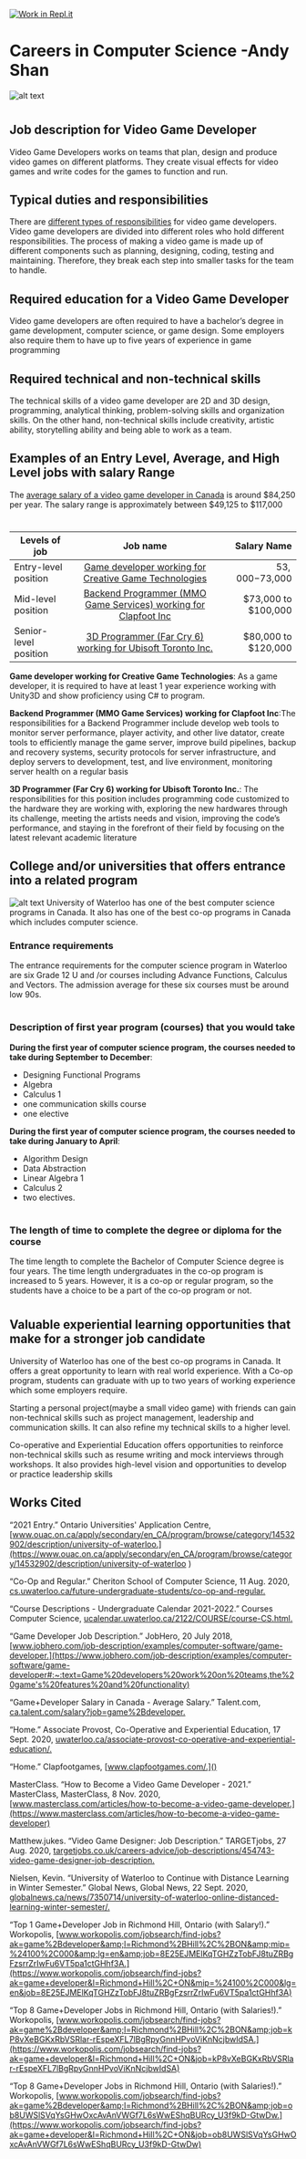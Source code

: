 [![Work in Repl.it](https://classroom.github.com/assets/work-in-replit-14baed9a392b3a25080506f3b7b6d57f295ec2978f6f33ec97e36a161684cbe9.svg)](https://classroom.github.com/online_ide?assignment_repo_id=4680842&assignment_repo_type=AssignmentRepo)
# Careers in Computer Science  -Andy Shan
![alt text](https://github.com/SACHSTech/careers-in-computer-science-XinanShan/blob/main/Picture/Picture1.jpeg)
# 
## Job description for Video Game Developer
Video Game Developers works on teams that plan, design and produce video games on different platforms. They create visual effects for video games and write codes for the games to function and run.
## Typical duties and responsibilities
There are [different types of responsibilities]() for video game developers. Video game developers are divided into different roles who hold different responsibilities. The process of making a video game is made up of different components such as planning, designing, coding, testing and maintaining. Therefore, they break each step into smaller tasks for the team to handle. 
## Required education for a Video Game Developer
Video game developers are often required to have a bachelor’s degree in game development, computer science, or game design. Some employers also require them to have up to five years of experience in game programming
## Required technical and non-technical skills
The technical skills of a video game developer are 2D and 3D design, programming, analytical thinking, problem-solving skills and organization skills. On the other hand, non-technical skills include creativity, artistic ability, storytelling ability and being able to work as a team.
## Examples of an Entry Level, Average, and High Level jobs with salary Range
The [average salary of a video game developer in Canada](https://ca.talent.com/salary?job=game+developer) is around $84,250 per year. The salary range is approximately between $49,125 to $117,000
# 
| Levels of job        | Job name           | Salary Name  |
| ------------- |:-------------:| -----:|
| Entry-level position      | [Game developer working for Creative Game Technologies](https://www.workopolis.com/jobsearch/find-jobs?ak=game+developer&l=Richmond+Hill%2C+ON&job=ob8UWSlSVqYsGHwOxcAvAnVWGf7L6sWwEShqBURcy_U3f9kD-GtwDw) | $53,000-$73,000 |
| Mid-level position      | [Backend Programmer (MMO Game Services) working for Clapfoot Inc](https://www.workopolis.com/jobsearch/find-jobs?ak=game+developer&l=Richmond+Hill%2C+ON&job=kP8vXeBGKxRbVSRlar-rEspeXFL7lBgRpyGnnHPvoViKnNcjbwIdSA)      |   $73,000 to $100,000
| Senior-level position | [3D Programmer (Far Cry 6) working for Ubisoft Toronto Inc.](https://www.workopolis.com/jobsearch/find-jobs?ak=game+developer&l=Richmond+Hill%2C+ON&mip=%24100%2C000&lg=en&job=8E25EJMElKqTGHZzTobFJ8tuZRBgFzsrrZrIwFu6VT5pa1ctGHhf3A)  |  $80,000 to $120,000 |

**Game developer working for Creative Game Technologies**: As a game developer, it is required to have at least 1 year experience working with Unity3D and show proficiency using C# to program.

**Backend Programmer (MMO Game Services) working for Clapfoot Inc**:The responsibilities for a Backend Programmer include develop web tools to monitor server performance, player activity, and other live datator, create tools to efficiently manage the game server, improve build pipelines, backup and recovery systems, security protocols for server infrastructure, and deploy servers to development, test, and live environment, monitoring server health on a regular basis

**3D Programmer (Far Cry 6) working for Ubisoft Toronto Inc.**: The responsibilities for this position includes programming code customized to the hardware they are working with, exploring the new hardwares through its challenge, meeting the artists needs and vision, improving the code’s performance, and staying in the forefront of their field by focusing on the latest relevant academic literature
 
## College and/or universities that offers entrance into a related program
![alt text](https://github.com/SACHSTech/careers-in-computer-science-XinanShan/blob/main/Picture/university-of-waterloo.jpg)
University of Waterloo has one of the best computer science programs in Canada. It also has one of the best co-op programs in Canada which includes computer science. 

### Entrance requirements
The entrance requirements for the computer science program in Waterloo are six Grade 12 U and /or courses including Advance Functions, Calculus and Vectors. The admission average for these six courses must be around low 90s.
# 
### Description of first year program (courses) that you would take
**During the first year of computer science program, the courses needed to take during September to December**:
* Designing Functional Programs
* Algebra
* Calculus 1
* one communication skills course 
* one elective

**During the first year of computer science program, the courses needed to take during January to April**:
* Algorithm Design 
* Data Abstraction
* Linear Algebra 1
* Calculus 2
* two electives.
# 
### The length of time to complete the degree or diploma for the course
The time length to complete the Bachelor of Computer Science degree is four years. The time length undergraduates in the co-op program is increased to 5 years. However, it is a co-op or regular program, so the students have a choice to be a part of the co-op program or not. 
# 
## Valuable experiential learning opportunities that make for a stronger job candidate
University of Waterloo has one of the best co-op programs in Canada. It offers a great opportunity to learn with real world experience. With a Co-op program, students can graduate with up to two years of working experience which some employers require. 

Starting a personal project(maybe a small video game) with friends can gain non-technical skills such as project management, leadership and communication skills. It can also refine my technical skills to a higher level.

Co-operative and Experiential Education offers opportunities to reinforce non-technical  skills such as resume writing and mock interviews through workshops. It also provides high-level vision and opportunities to develop or practice leadership skills 

## Works Cited 
“2021 Entry.” Ontario Universities' Application Centre, [www.ouac.on.ca/apply/secondary/en_CA/program/browse/category/14532902/description/university-of-waterloo.](https://www.ouac.on.ca/apply/secondary/en_CA/program/browse/category/14532902/description/university-of-waterloo ) 

“Co-Op and Regular.” Cheriton School of Computer Science, 11 Aug. 2020, [cs.uwaterloo.ca/future-undergraduate-students/co-op-and-regular.](https://cs.uwaterloo.ca/future-undergraduate-students/co-op-and-regular) 

“Course Descriptions - Undergraduate Calendar 2021-2022.” Courses Computer Science, [ucalendar.uwaterloo.ca/2122/COURSE/course-CS.html.](https://ucalendar.uwaterloo.ca/2122/COURSE/course-CS.html)

“Game Developer Job Description.” JobHero, 20 July 2018, [www.jobhero.com/job-description/examples/computer-software/game-developer.](https://www.jobhero.com/job-description/examples/computer-software/game-developer#:~:text=Game%20developers%20work%20on%20teams,the%20game's%20features%20and%20functionality) 

“Game+Developer Salary in Canada - Average Salary.” Talent.com, [ca.talent.com/salary?job=game%2Bdeveloper.](https://ca.talent.com/salary?job=game+developer)

“Home.” Associate Provost, Co-Operative and Experiential Education, 17 Sept. 2020, [uwaterloo.ca/associate-provost-co-operative-and-experiential-education/.](https://uwaterloo.ca/associate-provost-co-operative-and-experiential-education/)

“Home.” Clapfootgames, [www.clapfootgames.com/.]()

MasterClass. “How to Become a Video Game Developer - 2021.” MasterClass, MasterClass, 8 Nov. 2020, [www.masterclass.com/articles/how-to-become-a-video-game-developer.](https://www.masterclass.com/articles/how-to-become-a-video-game-developer) 

Matthew.jukes. “Video Game Designer: Job Description.” TARGETjobs, 27 Aug. 2020, [targetjobs.co.uk/careers-advice/job-descriptions/454743-video-game-designer-job-description.](https://targetjobs.co.uk/careers-advice/job-descriptions/454743-video-game-designer-job-description) 

Nielsen, Kevin. “University of Waterloo to Continue with Distance Learning in Winter Semester.” Global News, Global News, 22 Sept. 2020, [globalnews.ca/news/7350714/university-of-waterloo-online-distanced-learning-winter-semester/.](https://globalnews.ca/news/7350714/university-of-waterloo-online-distanced-learning-winter-semester/) 

“Top 1 Game+Developer Job in Richmond Hill, Ontario (with Salary!).” Workopolis, [www.workopolis.com/jobsearch/find-jobs?ak=game%2Bdeveloper&amp;l=Richmond%2BHill%2C%2BON&amp;mip=%24100%2C000&amp;lg=en&amp;job=8E25EJMElKqTGHZzTobFJ8tuZRBgFzsrrZrIwFu6VT5pa1ctGHhf3A.](https://www.workopolis.com/jobsearch/find-jobs?ak=game+developer&l=Richmond+Hill%2C+ON&mip=%24100%2C000&lg=en&job=8E25EJMElKqTGHZzTobFJ8tuZRBgFzsrrZrIwFu6VT5pa1ctGHhf3A)

“Top 8 Game+Developer Jobs in Richmond Hill, Ontario (with Salaries!).” Workopolis, [www.workopolis.com/jobsearch/find-jobs?ak=game%2Bdeveloper&amp;l=Richmond%2BHill%2C%2BON&amp;job=kP8vXeBGKxRbVSRlar-rEspeXFL7lBgRpyGnnHPvoViKnNcjbwIdSA.](https://www.workopolis.com/jobsearch/find-jobs?ak=game+developer&l=Richmond+Hill%2C+ON&job=kP8vXeBGKxRbVSRlar-rEspeXFL7lBgRpyGnnHPvoViKnNcjbwIdSA)

“Top 8 Game+Developer Jobs in Richmond Hill, Ontario (with Salaries!).” Workopolis, [www.workopolis.com/jobsearch/find-jobs?ak=game%2Bdeveloper&amp;l=Richmond%2BHill%2C%2BON&amp;job=ob8UWSlSVqYsGHwOxcAvAnVWGf7L6sWwEShqBURcy_U3f9kD-GtwDw.](https://www.workopolis.com/jobsearch/find-jobs?ak=game+developer&l=Richmond+Hill%2C+ON&job=ob8UWSlSVqYsGHwOxcAvAnVWGf7L6sWwEShqBURcy_U3f9kD-GtwDw)
